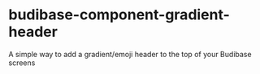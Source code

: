 # budibase-component-gradient-header
A simple way to add a gradient/emoji header to the top of your Budibase screens
